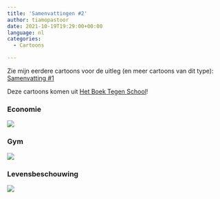 ```yaml
---
title: 'Samenvattingen #2'
author: tiamopastoor
date: 2021-10-19T19:29:00+00:00
language: nl
categories:
  - Cartoons

---
```

Zie mijn eerdere cartoons voor de uitleg (en meer cartoons van dit type): [Samenvatting #1](/blog/2021/2021-09-04-samenvattingen-1/)

Deze cartoons komen uit [Het Boek Tegen School][1]!

### Economie

![](/uploads/2021/07/H11-Samenvatting-Economie_result.webp) 

### Gym

![](/uploads/2021/07/H11-Samenvatting-Gym_result.webp) 

### Levensbeschouwing

![](/uploads/2021/07/H11-Samenvatting-Levensbeschouwing_result.webp)

 [1]: /books/het-boek-tegen-school/
 [2]: /uploads/2021/07/H11-Samenvatting-Economie.jpg
 [3]: /uploads/2021/07/H11-Samenvatting-Gym.jpg
 [4]: /uploads/2021/07/H11-Samenvatting-Levensbeschouwing.jpg